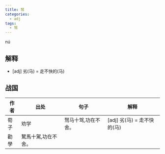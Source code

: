 ```yaml
---
title: 驽
categories:
  - adj
tags:
  - 驽
---
```

nú
<!-- more -->

## 解释
* [adj] 劣(马) = 走不快的(马)

## 战国
作者|出处|句子|解释
---|---|---|---
荀子|劝学|驽马十驾,功在不舍。|[adj] 劣(马) = 走不快的(马)
  |勸學|駑馬十駕,功在不舍。|
